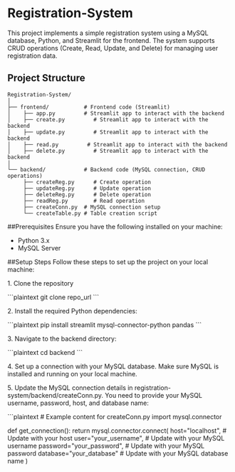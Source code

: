 # Registration-System
This project implements a simple registration system using a MySQL database, Python, and Streamlit for the frontend. The system supports CRUD operations (Create, Read, Update, and Delete) for managing user registration data.

## Project Structure

```plaintext
Registration-System/
│
├── frontend/           # Frontend code (Streamlit)
│    ├── app.py         # Streamlit app to interact with the backend
│    ├── create.py         # Streamlit app to interact with the backend
│    ├── update.py         # Streamlit app to interact with the backend
│    ├── read.py         # Streamlit app to interact with the backend
│    ├── delete.py         # Streamlit app to interact with the backend
│
└── backend/            # Backend code (MySQL connection, CRUD operations)
     ├── createReg.py      # Create operation
     ├── updateReg.py      # Update operation
     ├── deleteReg.py      # Delete operation
     ├── readReg.py        # Read operation
     ├── createConn.py  # MySQL connection setup
     └── createTable.py # Table creation script
```   
##Prerequisites
Ensure you have the following installed on your machine:
* Python 3.x
* MySQL Server

##Setup Steps
Follow these steps to set up the project on your local machine:

<p>1. Clone the repository</p>
```plaintext
git clone repo_url
```
<p>2. Install the required Python dependencies:</p>
```plaintext
pip install streamlit mysql-connector-python pandas
```
<p>3. Navigate to the backend directory:</p>
```plaintext
cd backend
```
<p>4. Set up a connection with your MySQL database. Make sure MySQL is installed and running on your local machine.</p>
<p>5. Update the MySQL connection details in registration-system/backend/createConn.py. You need to provide your MySQL username, password, host, and database name:</p>
```plaintext
# Example content for createConn.py
import mysql.connector

def get_connection():
    return mysql.connector.connect(
        host="localhost",      # Update with your host
        user="your_username",  # Update with your MySQL username
        password="your_password",  # Update with your MySQL password
        database="your_database"   # Update with your MySQL database name
    )

```

